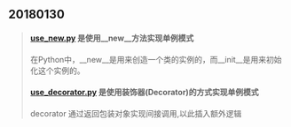 ## 20180130
> #### [use_new.py](./use_new.py) 是使用__new__方法实现单例模式
>  在Python中，__new__是用来创造一个类的实例的，而__init__是用来初始化这个实例的。
> #### [use_decorator.py](./use_decorator.py) 是使用装饰器(Decorator)的方式实现单例模式
>  decorator 通过返回包装对象实现间接调用,以此插入额外逻辑
